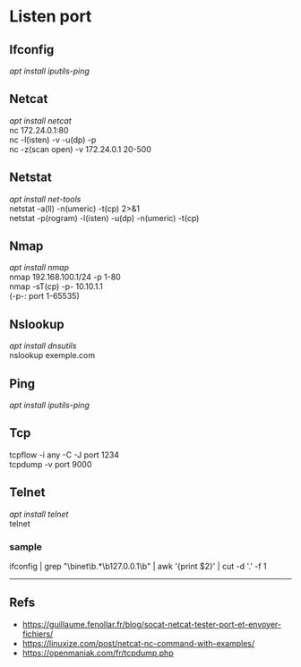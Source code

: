 # Listen port

## Ifconfig
_apt install iputils-ping_  

## Netcat
_apt install netcat_  
nc 172.24.0.1:80  
nc -l(isten) -v -u(dp) -p <port>    
nc -z(scan open) -v 172.24.0.1 20-500
  
## Netstat
_apt install net-tools_  
netstat -a(ll) -n(umeric) -t(cp) 2>&1    
netstat -p(rogram) -l(isten) -u(dp) -n(umeric) -t(cp)  
  
## Nmap
_apt install nmap_  
nmap 192.168.100.1/24 -p 1-80  
nmap -sT(cp) -p- 10.10.1.1  
(-p-: port 1-65535)      
  
## Nslookup
_apt install dnsutils_  
nslookup exemple.com  
  
## Ping
_apt install iputils-ping_    

## Tcp
tcpflow -i any -C -J port 1234  
tcpdump -v port 9000
  
## Telnet
_apt install telnet_  
telnet <remote> <port>  
  
### sample
ifconfig | grep "\binet\b.*\b127.0.0.1\b" | awk '{print $2}' | cut -d '.' -f 1  

---
Refs
----
* https://guillaume.fenollar.fr/blog/socat-netcat-tester-port-et-envoyer-fichiers/
* https://linuxize.com/post/netcat-nc-command-with-examples/
* https://openmaniak.com/fr/tcpdump.php
